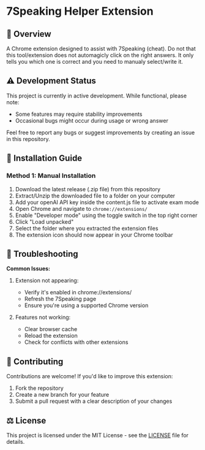 # 7Speaking Helper Extension

## 📝 Overview
A Chrome extension designed to assist with 7Speaking (cheat).
Do not that this tool/extension does not automagicly click on the right answers. It only tells you which one is correct and you need to manualy select/write it.

## ⚠️ Development Status
This project is currently in active development. While functional, please note:
- Some features may require stability improvements
- Occasional bugs might occur during usage or wrong answer

Feel free to report any bugs or suggest improvements by creating an issue in this repository.

## 🚀 Installation Guide
### Method 1: Manual Installation
1. Download the latest release (.zip file) from this repository
2. Extract/Unzip the downloaded file to a folder on your computer
3. Add your openAI API key inside the content.js file to activate exam mode
4. Open Chrome and navigate to `chrome://extensions/`
5. Enable "Developer mode" using the toggle switch in the top right corner
6. Click "Load unpacked"
7. Select the folder where you extracted the extension files
8. The extension icon should now appear in your Chrome toolbar

## 🔧 Troubleshooting
**Common Issues:**
1. Extension not appearing:
   - Verify it's enabled in chrome://extensions/
   - Refresh the 7Speaking page
   - Ensure you're using a supported Chrome version

2. Features not working:
   - Clear browser cache
   - Reload the extension
   - Check for conflicts with other extensions

## 🤝 Contributing
Contributions are welcome! If you'd like to improve this extension:
1. Fork the repository
2. Create a new branch for your feature
3. Submit a pull request with a clear description of your changes

## ⚖️ License
This project is licensed under the MIT License - see the [LICENSE](LICENSE) file for details.
